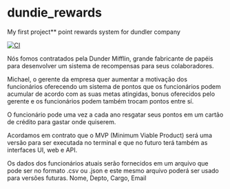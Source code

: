 # dundie_rewards
My first project** point rewards system for dundler company

[![CI](https://github.com/KrvdDvrk/dundie_rewards/actions/workflows/main.yml/badge.svg)](https://github.com/KrvdDvrk/dundie_rewards/actions/workflows/main.yml)

Nós fomos contratados pela Dunder Mifflin, grande fabricante de papéis para desenvolver um sistema de recompensas para seus colaboradores.

Michael, o gerente da empresa quer aumentar a motivação dos funcionários oferecendo um sistema de pontos que os funcionários podem acumular de acordo com as suas metas atingidas, bonus oferecidos pelo gerente e os funcionários podem também trocam pontos entre sí.

O funcionário pode uma vez a cada ano resgatar seus pontos em um cartão de crédito para gastar onde quiserem.

Acordamos em contrato que o MVP (Minimum Viable Product) será uma versão para ser executada no terminal e que no futuro terá também as interfaces UI, web e API.

Os dados dos funcionários atuais serão fornecidos em um arquivo que pode ser no formato .csv ou .json e este mesmo arquivo poderá ser usado para versões futuras. Nome, Depto, Cargo, Email
